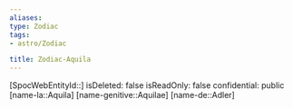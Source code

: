 ```yaml
---
aliases: 
type: Zodiac
tags:
- astro/Zodiac

title: Zodiac-Aquila
---
```

[SpocWebEntityId::]
isDeleted: false
isReadOnly: false
confidential: public
[name-la::Aquila]
[name-genitive::Aquilae]
[name-de::Adler]


